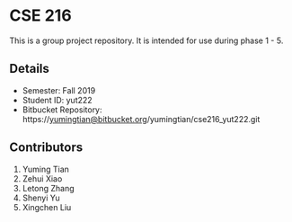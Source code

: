 # CSE 216
This is a group project repository. It is intended for use during phase 1 - 5.

## Details
- Semester: Fall 2019
- Student ID: yut222
- Bitbucket Repository:
https://yumingtian@bitbucket.org/yumingtian/cse216_yut222.git

## Contributors
1. Yuming Tian
2. Zehui Xiao
3. Letong Zhang
4. Shenyi Yu
5. Xingchen Liu
